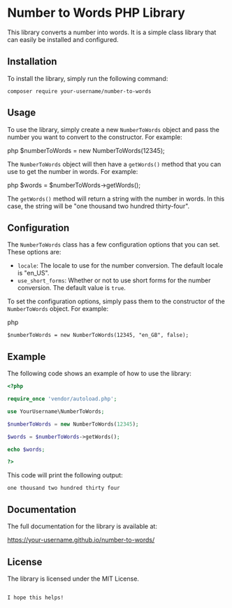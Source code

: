 
# Number to Words PHP Library

This library converts a number into words. It is a simple class library that can easily be installed and configured.

## Installation

To install the library, simply run the following command:

```
composer require your-username/number-to-words
```

## Usage

To use the library, simply create a new `NumberToWords` object and pass the number you want to convert to the constructor. For example:

php
$numberToWords = new NumberToWords(12345);


The `NumberToWords` object will then have a `getWords()` method that you can use to get the number in words. For example:

php
$words = $numberToWords->getWords();


The `getWords()` method will return a string with the number in words. In this case, the string will be "one thousand two hundred thirty-four".

## Configuration

The `NumberToWords` class has a few configuration options that you can set. These options are:

* `locale`: The locale to use for the number conversion. The default locale is "en_US".
* `use_short_forms`: Whether or not to use short forms for the number conversion. The default value is `true`.

To set the configuration options, simply pass them to the constructor of the `NumberToWords` object. For example:

php
```
$numberToWords = new NumberToWords(12345, "en_GB", false);
```

## Example

The following code shows an example of how to use the library:

```php
<?php

require_once 'vendor/autoload.php';

use YourUsername\NumberToWords;

$numberToWords = new NumberToWords(12345);

$words = $numberToWords->getWords();

echo $words;

?>
```

This code will print the following output:

```
one thousand two hundred thirty four
```

## Documentation

The full documentation for the library is available at:

https://your-username.github.io/number-to-words/

## License

The library is licensed under the MIT License.
```

I hope this helps!